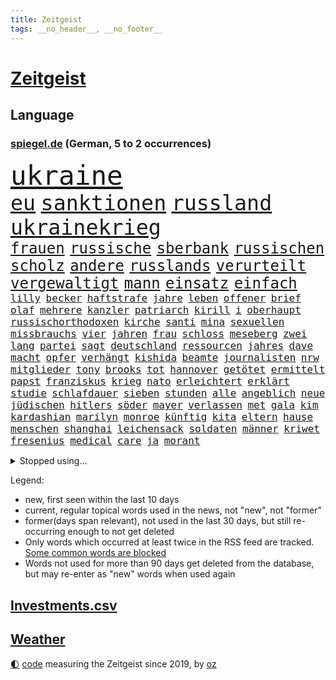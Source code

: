 ```yaml
---
title: Zeitgeist
tags: __no_header__, __no_footer__
---
```


# [Zeitgeist](https://oliz.io/zeitgeist/)

## Language

<h3><a href="https://www.spiegel.de" target="_blank">spiegel.de</a> (German, 5 to 2 occurrences)</h3>
<p style="font-family:monospace">
<span style="font-size:32pt"><a href="news_links.html#ukraine" class="current">ukraine</a></span>
<br>
<span style="font-size:25pt"><a href="news_links.html#eu" class="current">eu</a></span>
<span style="font-size:25pt"><a href="news_links.html#sanktionen" class="current">sanktionen</a></span>
<span style="font-size:25pt"><a href="news_links.html#russland" class="current">russland</a></span>
<span style="font-size:25pt"><a href="news_links.html#ukrainekrieg" class="current">ukrainekrieg</a></span>
<br>
<span style="font-size:18pt"><a href="news_links.html#frauen" class="current">frauen</a></span>
<span style="font-size:18pt"><a href="news_links.html#russische" class="current">russische</a></span>
<span style="font-size:18pt"><a href="news_links.html#sberbank" class="current">sberbank</a></span>
<span style="font-size:18pt"><a href="news_links.html#russischen" class="current">russischen</a></span>
<span style="font-size:18pt"><a href="news_links.html#scholz" class="current">scholz</a></span>
<span style="font-size:18pt"><a href="news_links.html#andere" class="current">andere</a></span>
<span style="font-size:18pt"><a href="news_links.html#russlands" class="current">russlands</a></span>
<span style="font-size:18pt"><a href="news_links.html#verurteilt" class="current">verurteilt</a></span>
<span style="font-size:18pt"><a href="news_links.html#vergewaltigt" class="current">vergewaltigt</a></span>
<span style="font-size:18pt"><a href="news_links.html#mann" class="current">mann</a></span>
<span style="font-size:18pt"><a href="news_links.html#einsatz" class="current">einsatz</a></span>
<span style="font-size:18pt"><a href="news_links.html#einfach" class="current">einfach</a></span>
<br>
<span style="font-size:12pt"><a href="news_links.html#lilly" class="new">lilly</a></span>
<span style="font-size:12pt"><a href="news_links.html#becker" class="current">becker</a></span>
<span style="font-size:12pt"><a href="news_links.html#haftstrafe" class="current">haftstrafe</a></span>
<span style="font-size:12pt"><a href="news_links.html#jahre" class="current">jahre</a></span>
<span style="font-size:12pt"><a href="news_links.html#leben" class="current">leben</a></span>
<span style="font-size:12pt"><a href="news_links.html#offener" class="current">offener</a></span>
<span style="font-size:12pt"><a href="news_links.html#brief" class="current">brief</a></span>
<span style="font-size:12pt"><a href="news_links.html#olaf" class="current">olaf</a></span>
<span style="font-size:12pt"><a href="news_links.html#mehrere" class="current">mehrere</a></span>
<span style="font-size:12pt"><a href="news_links.html#kanzler" class="current">kanzler</a></span>
<span style="font-size:12pt"><a href="news_links.html#patriarch" class="current">patriarch</a></span>
<span style="font-size:12pt"><a href="news_links.html#kirill" class="current">kirill</a></span>
<span style="font-size:12pt"><a href="news_links.html#i" class="current">i</a></span>
<span style="font-size:12pt"><a href="news_links.html#oberhaupt" class="new">oberhaupt</a></span>
<span style="font-size:12pt"><a href="news_links.html#russischorthodoxen" class="current">russischorthodoxen</a></span>
<span style="font-size:12pt"><a href="news_links.html#kirche" class="current">kirche</a></span>
<span style="font-size:12pt"><a href="news_links.html#santi" class="new">santi</a></span>
<span style="font-size:12pt"><a href="news_links.html#mina" class="new">mina</a></span>
<span style="font-size:12pt"><a href="news_links.html#sexuellen" class="current">sexuellen</a></span>
<span style="font-size:12pt"><a href="news_links.html#missbrauchs" class="current">missbrauchs</a></span>
<span style="font-size:12pt"><a href="news_links.html#vier" class="current">vier</a></span>
<span style="font-size:12pt"><a href="news_links.html#jahren" class="current">jahren</a></span>
<span style="font-size:12pt"><a href="news_links.html#frau" class="current">frau</a></span>
<span style="font-size:12pt"><a href="news_links.html#schloss" class="current">schloss</a></span>
<span style="font-size:12pt"><a href="news_links.html#meseberg" class="new">meseberg</a></span>
<span style="font-size:12pt"><a href="news_links.html#zwei" class="current">zwei</a></span>
<span style="font-size:12pt"><a href="news_links.html#lang" class="current">lang</a></span>
<span style="font-size:12pt"><a href="news_links.html#partei" class="current">partei</a></span>
<span style="font-size:12pt"><a href="news_links.html#sagt" class="current">sagt</a></span>
<span style="font-size:12pt"><a href="news_links.html#deutschland" class="current">deutschland</a></span>
<span style="font-size:12pt"><a href="news_links.html#ressourcen" class="current">ressourcen</a></span>
<span style="font-size:12pt"><a href="news_links.html#jahres" class="current">jahres</a></span>
<span style="font-size:12pt"><a href="news_links.html#dave" class="new">dave</a></span>
<span style="font-size:12pt"><a href="news_links.html#macht" class="current">macht</a></span>
<span style="font-size:12pt"><a href="news_links.html#opfer" class="current">opfer</a></span>
<span style="font-size:12pt"><a href="news_links.html#verhängt" class="current">verhängt</a></span>
<span style="font-size:12pt"><a href="news_links.html#kishida" class="current">kishida</a></span>
<span style="font-size:12pt"><a href="news_links.html#beamte" class="current">beamte</a></span>
<span style="font-size:12pt"><a href="news_links.html#journalisten" class="current">journalisten</a></span>
<span style="font-size:12pt"><a href="news_links.html#nrw" class="current">nrw</a></span>
<span style="font-size:12pt"><a href="news_links.html#mitglieder" class="current">mitglieder</a></span>
<span style="font-size:12pt"><a href="news_links.html#tony" class="new">tony</a></span>
<span style="font-size:12pt"><a href="news_links.html#brooks" class="current">brooks</a></span>
<span style="font-size:12pt"><a href="news_links.html#tot" class="current">tot</a></span>
<span style="font-size:12pt"><a href="news_links.html#hannover" class="current">hannover</a></span>
<span style="font-size:12pt"><a href="news_links.html#getötet" class="current">getötet</a></span>
<span style="font-size:12pt"><a href="news_links.html#ermittelt" class="current">ermittelt</a></span>
<span style="font-size:12pt"><a href="news_links.html#papst" class="current">papst</a></span>
<span style="font-size:12pt"><a href="news_links.html#franziskus" class="current">franziskus</a></span>
<span style="font-size:12pt"><a href="news_links.html#krieg" class="current">krieg</a></span>
<span style="font-size:12pt"><a href="news_links.html#nato" class="current">nato</a></span>
<span style="font-size:12pt"><a href="news_links.html#erleichtert" class="new">erleichtert</a></span>
<span style="font-size:12pt"><a href="news_links.html#erklärt" class="current">erklärt</a></span>
<span style="font-size:12pt"><a href="news_links.html#studie" class="current">studie</a></span>
<span style="font-size:12pt"><a href="news_links.html#schlafdauer" class="new">schlafdauer</a></span>
<span style="font-size:12pt"><a href="news_links.html#sieben" class="current">sieben</a></span>
<span style="font-size:12pt"><a href="news_links.html#stunden" class="current">stunden</a></span>
<span style="font-size:12pt"><a href="news_links.html#alle" class="current">alle</a></span>
<span style="font-size:12pt"><a href="news_links.html#angeblich" class="current">angeblich</a></span>
<span style="font-size:12pt"><a href="news_links.html#neue" class="current">neue</a></span>
<span style="font-size:12pt"><a href="news_links.html#jüdischen" class="current">jüdischen</a></span>
<span style="font-size:12pt"><a href="news_links.html#hitlers" class="current">hitlers</a></span>
<span style="font-size:12pt"><a href="news_links.html#söder" class="current">söder</a></span>
<span style="font-size:12pt"><a href="news_links.html#mayer" class="current">mayer</a></span>
<span style="font-size:12pt"><a href="news_links.html#verlassen" class="current">verlassen</a></span>
<span style="font-size:12pt"><a href="news_links.html#met" class="new">met</a></span>
<span style="font-size:12pt"><a href="news_links.html#gala" class="current">gala</a></span>
<span style="font-size:12pt"><a href="news_links.html#kim" class="current">kim</a></span>
<span style="font-size:12pt"><a href="news_links.html#kardashian" class="current">kardashian</a></span>
<span style="font-size:12pt"><a href="news_links.html#marilyn" class="current">marilyn</a></span>
<span style="font-size:12pt"><a href="news_links.html#monroe" class="new">monroe</a></span>
<span style="font-size:12pt"><a href="news_links.html#künftig" class="current">künftig</a></span>
<span style="font-size:12pt"><a href="news_links.html#kita" class="current">kita</a></span>
<span style="font-size:12pt"><a href="news_links.html#eltern" class="current">eltern</a></span>
<span style="font-size:12pt"><a href="news_links.html#hause" class="current">hause</a></span>
<span style="font-size:12pt"><a href="news_links.html#menschen" class="current">menschen</a></span>
<span style="font-size:12pt"><a href="news_links.html#shanghai" class="current">shanghai</a></span>
<span style="font-size:12pt"><a href="news_links.html#leichensack" class="new">leichensack</a></span>
<span style="font-size:12pt"><a href="news_links.html#soldaten" class="current">soldaten</a></span>
<span style="font-size:12pt"><a href="news_links.html#männer" class="current">männer</a></span>
<span style="font-size:12pt"><a href="news_links.html#kriwet" class="new">kriwet</a></span>
<span style="font-size:12pt"><a href="news_links.html#fresenius" class="new">fresenius</a></span>
<span style="font-size:12pt"><a href="news_links.html#medical" class="new">medical</a></span>
<span style="font-size:12pt"><a href="news_links.html#care" class="new">care</a></span>
<span style="font-size:12pt"><a href="news_links.html#ja" class="current">ja</a></span>
<span style="font-size:12pt"><a href="news_links.html#morant" class="new">morant</a></span>
</p>
<details>
<summary>Stopped using...</summary>
<p class="former" style="font-size:12pt">
diktator(560) greift(560) weitgehend(560) wütet(560) coronafälle(559) flüchtlinge(559) medizin(559) and(558) angeles(558) arbeitete(558) aufnehmen(558) gelungen(558) setzte(558) 37(557) beleidigungen(557) festnahme(557) fotograf(557) frühjahr(557) andrea(556) bewertet(556) breit(556) bundespolizei(556) erfolge(556) fanden(556) fünfte(556) rassismus(556) schwedische(556) sogenannte(556) verbindungen(556) vielerorts(556) werben(556) draußen(555) euphorie(555) exemplare(555) hinweisen(555) kardinal(555) partys(555) schöner(555) spieltag(555) analyse(554) coronaimpfstoff(554) erinnert(554) gemessen(554) globalen(554) investieren(554) jahrzehntelang(554) steigenden(554) volkswagen(554) waffe(554) ärzten(554) äthiopien(554) ankündigung(553) awards(553) bekanntesten(553) ideen(553) menschenrechte(553) rassistisch(553) schweigen(553) tode(553) usregierung(553) vorbild(553) vorhaben(553) vorliegt(553) 2016(552) achtelfinale(552) angeordnet(552) bedenken(552) bedeuten(552) eingestuft(552) einzelnen(552) gemeinden(552) institut(552) radikal(552) streiks(552) übergeben(552) angeklagter(551) bildungsministerin(551) ermöglichen(551) frühen(551) hört(551) islamischer(551) summe(551) tiktok(551) versehentlich(551) viertel(551) zuversicht(551) äußerst(551) ökonom(551) überlebte(551) beschäftigten(550) flick(550) gehe(550) geschützt(550) griechenland(550) hansi(550) höchststand(550) kleiner(550) kranke(550) lust(550) regensburg(550) theater(550) unterzeichnet(550) befinden(549) infektionszahlen(549) konzentrieren(549) on(549) rückschlag(549) siegte(549) stimmung(549) trainiert(549) verlängern(549) weitergegeben(549) wirken(549) falls(548) kölner(548) massiven(548) menschenleben(548) passagiere(548) protestieren(548) reichte(548) sperrt(548) torhüter(548) usbehörden(548) vermeiden(548) hinnehmen(547) hotel(547) ifoindex(547) mathias(547) missbraucht(547) trieb(547) unterricht(547) vorjahr(547) 32(546) coronaerkrankung(546) for(546) islamischen(546) kamera(546) lagen(546) verschwunden(546) kreis(545) störung(545) 10(544) anthony(544) bundestrainer(544) gebraucht(544) gestürzt(544) gewässern(544) langfristig(544) saarland(544) swetlana(544) unbedingt(544) vorübergehend(544) wieler(544) jemen(543) körperverletzung(543) mauer(543) notruf(543) offizielle(543) stellten(543) achten(542) distanz(542) internen(542) veranstalter(542) wies(542) brite(541) gedanken(541) klinik(541) schönsten(541) tatverdächtigen(541) wähler(541) 23(540) 94(540) anzeigen(540) norwegen(540) stieß(540) 900(539) abgehört(539) bekamen(539) dürfe(539) opfers(539) antisemitismus(538) islamisten(538) kommende(538) auftreten(537) studien(537) abgebrochen(536) klassiker(536) reichsten(536) überleben(536) gefälschte(535) mancher(535) nation(535) sendung(535) eingeleitet(534) erwachsene(534) haftbefehl(534) ständig(534) duisburg(533) erwachsenen(533) nachbar(533) großem(532) vermissen(532) händler(531) richard(531) gesichert(530) hausarrest(530) springen(530) vorn(530) abgelehnt(529) begeistert(529) limit(529) reduzieren(529) alexandra(527) rkichef(527) singapur(527) familienberater(526) not(526) schneider(526) architekt(525) samstagmorgen(525) coronaauflagen(524) handy(524) unterdessen(524) kräfte(523) popstar(523) retter(523) bester(521) dreieinhalb(521) unterschrieben(521) vorbereitung(521) rutschte(520) angezeigt(519) enorme(519) folter(519) journalist(519) verschafft(519) besteht(518) klimaziele(518) verfolger(518) akten(517) kleinkind(516) vorläufig(514) abgeschlossen(513) gewannen(513) strafbar(512) spiegelredakteur(511) teilnehmern(511) 91(507) identität(506) konzert(506) tigray(506) atomabkommen(500) eingeschaltet(500) hagen(499) vorlegen(498) karlsruhe(495) farbe(494) rache(492) zweck(492) erzieher(488) jessica(485) woelki(479) erben(477) nick(473) wetterdienst(472) kuba(468) sms(467) höheres(452) tübinger(447) wucht(438) klappen(437) konfrontation(437) autobauer(436) vereinbarung(435) singen(433) desinformation(432) lehrerin(430) bundesweiten(426) faust(424) zusammenbruch(419) unverletzt(414) 53jähriger(413) konkreten(412) protestaktion(412) notstand(411) finanziellen(405) freigabe(405) zurückgekehrt(398) russe(397) strebt(392) angefeindet(391) doppelte(391) szenarien(390) drohschreiben(387) rumänien(377) bemühen(375) angebote(374) enthalten(364) gewalttat(360) fußballnationalmannschaft(351) fußballstar(350) neudelhi(341) potsdamer(339) lediglich(336) hofmann(335) gestanden(334) rebellen(332) absolute(331) nationaltrainer(330) zurückzukehren(329) arbeitsmarkt(326) historikerin(325) autofahrern(323) bond(323) deutschkolumne(321) ticket(321) ungeimpft(321) akzeptieren(320) forscherin(317) maier(317) fossile(315) millionenstadt(315) lehren(313) osaka(311) stein(307) bitteren(306) entstand(306) fassung(306) unterbinden(301) indigene(300) seither(295) aussterben(294) weltall(291) strikt(290) vollkommen(285) siebte(283) fazit(281) kalte(281) aufbau(279) ahmed(277) autoren(277) verbunden(276) erpressen(275) floh(275) georgien(275) sätze(275) lebensgefahr(274) rekordwert(274) insbesondere(272) ralf(271) geldstrafen(270) gestalten(269) karlsruher(268) hamburgs(266) c(265) erzieherinnen(264) kyrgios(264) vorliegen(264) voelchert(260) 31jährige(257) landsleute(257) eure(255) fossilen(254) immobilienmarkt(254) weibliche(253) änderung(253) netzwerke(250) sirenen(250) ungeimpften(250) halbleiter(249) akzeptiert(247) analysten(245) abitur(242) angemeldet(241) exil(241) günstiges(238) iphones(238) achte(235) vorhang(234) wendepunkt(233) gedränge(231) wirtschaftskrise(231) ussoldaten(230) anlage(229) begegnung(227) exemplar(227) einmarsch(226) wahlkampfauftakt(224) teure(223) bombe(222) hingerichtet(222) ausfälle(221) eindeutig(221) lutz(221) logistik(220) somalia(220) hilfsorganisationen(219) universität(219) musikerin(218) getöteten(217) kabuler(217) manfred(217) 2g(215) zugverkehr(213) integration(212) a3(211) anschlags(211) atombombe(210) minderheiten(210) vollstreckt(209) unterziehen(206) spitzenspiel(204) heimen(203) ifo(203) pazifik(202) spiegelkorrespondent(202) daniil(201) friedens(200) freiem(199) infektionsschutzgesetz(199) costa(198) geschäftsführerin(198) indopazifik(197) worum(197) betreten(195) strategischen(194) wiederzubeleben(194) bedeckt(193) psychologie(189) verirrt(189) engagieren(187) harald(187) rwe(187) skispringen(187) englisch(186) zentralen(186) heizung(185) höhle(184) empfehlen(183) schärferen(183) uskongress(183) vorurteile(183) falschinformationen(182) fridays(182) future(182) verständigt(182) videotest(182) ambitioniert(181) deutschlandweit(181) erwärmung(181) gesundes(181) kalkül(181) stern(181) betrunken(180) hollywoods(180) siebenmal(180) filmbranche(179) spezielle(179) unsicherheiten(175) wilde(175) winkel(175) arbeitskräfte(174) verprügelt(174) billigt(173) saal(173) benutzt(172) verunglückte(172) staates(170) kommuniziert(169) meeresspiegels(169) ölkrise(169) andrang(168) beantwortet(168) erkannte(168) exweltmeister(168) bestehe(167) perspektive(167) abu(166) feind(166) zentral(164) absprachen(163) dhabi(163) kampfjets(163) klimafreundlich(163) verhandler(163) verwundert(162) vorwand(161) credit(160) eintraf(160) schülerin(160) suisse(160) töchtern(160) begleichen(159) oscarpreisträger(159) schränken(158) genf(157) mitreden(157) gasknappheit(156) optionen(156) europarat(155) hinterließ(155) verleihung(155) entschärft(154) milliardäre(154) organ(153) überragende(153) ausgeben(152) kriminalität(152) nationalgarde(151) stereotyp(151) anleitung(150) cduvorsitzende(148) verkehrswende(148) flugzeugabsturz(147) technischer(147) tobias(147) prozesse(146) zehnjährigen(146) exchef(145) 17jähriger(144) innen(144) referendum(144) zerocovidpolitik(144) wolfsburger(143) akw(141) griffen(141) tortur(141) entziehen(140) minderjähriger(140) beratung(139) generalsekretärin(139) herber(139) todesstrafe(139) verwandte(139) zuverlässig(139) beteiligte(138) unverantwortlich(138) coronahotspot(137) derzeitigen(137) missverstanden(137) tauschen(137) verschoss(137) auswirkt(136) luftfahrtunternehmen(136) vergangenes(136) turniers(135) waffenruhe(135) behält(134) loch(134) rekordsumme(134) unterbringung(134) usrepräsentantenhaus(134) endlose(133) ghislaine(133) maxwell(133) qualifizieren(133) verunsicherung(133) vollsperrung(133) stillen(132) taucht(132) seltener(131) abläufe(130) aussetzen(130) fahrerlaubnis(130) zufall(129) einziger(128) kollegin(128) wmteilnahme(128) letztlich(127) 1995(125) bestrafen(125) farcrebellen(125) instituts(125) krokodil(125) mittendrin(125) tabellenkeller(125) architektur(124) milden(124) passagieren(124) ritter(124) südafrikanische(123) entschlossen(122) strikte(122) verwaltungsgerichtshof(120) landesweiten(119) schwäbische(119) vincent(119) zwayer(119) profisport(118) marcus(117) erfolgt(116) leichtes(116) mount(116) starkwatzinger(116) coronaverstöße(115) mammutaufgabe(115) schiedsrichters(115) überflüssig(115) überprüfung(115) oscars(114) erfurter(113) rasanten(113) ökosysteme(113) einfuhr(112) jüngst(112) 68(111) kraftwerk(111) skispringer(111) widmet(111) zoomcall(111) coronaschutzmaßnahmen(110) hilfslieferungen(110) kultusministerkonferenz(109) polarisiert(109) rügt(109) agrarminister(108) amtsgeschäfte(108) buchenwald(108) kurswechsel(108) vermächtnis(108) fangen(107) gefängnisstrafe(107) genial(107) betrachtet(106) defibrillator(106) g7staaten(106) oscar(106) pedro(106) vergiftet(106) ardserie(105) gérard(105) wackelt(105) kühne(103) prozesses(103) academy(101) energieversorgern(101) schlüssel(100) vizeregierungschef(100) 1996(99) ausgewertet(99) erledigen(99) waffenstillstand(99) lebenshaltungskosten(98) passierte(98) verpflichtung(98) vorbereiten(98) ansprüche(97) fähre(97) gesunden(97) tüte(97) widersprechen(97) übertroffen(97) augenzeugenberichte(96) biopic(96) friedensbewegung(96) krim(96) langzeitfolgen(96) supermärkten(96) tätern(96) läuten(95) sowjetische(95) fröhlich(94) töne(94) ausgangssperre(93) gewaltsame(93) jubiläum(93) elektroautobauer(92) etappe(92) spätere(92) bedeute(91) entlastungen(91) erlaubten(91) geortet(91) hauptbahnhof(91) hidschab(91) holetschek(91) spielern(91) zeitgemäß(91) 2002(90) kurzfristige(90) nahostkonflikt(90) tel(90) 25000(89) auslieferungsrekord(89) baute(89) kobayashi(89) ryoyu(89) severin(89) weltranglistenersten(89) einstellung(88) gefeierten(88) huthirebellen(88) tischtennis(88) usgouverneur(88) flüchtigen(87) gewünscht(87) malta(87) mild(87) wehrdienst(87) einfachen(86) landtagswahlen(86) militärisch(86) tagelange(86) abgerissen(85) abschlagszahlungen(85) angeheizt(85) austritt(85) brandgefahr(85) dilettanten(85) guantanamo(85) positioniert(85) strafzahlung(85) abgefahren(84) afghaninnen(84) beleg(84) prognostiziert(84) sky(84) tempolimits(84) großbrand(83) organe(83) spitzenverband(83) äthiopischen(83) ausbreitenden(82) bahngleise(82) felsen(82) senats(82) traumberuf(82) wiederum(82) absatz(81) datenschutz(81) luftangriff(81) castillo(80) mitverantwortung(80) psychologe(80) stadtverwaltung(80) gießen(79) integrieren(79) katars(79) litauens(79) tiefpunkt(79) angeschoben(78) ausraster(78) helikopter(78) krankheiten(78) verdanken(78) befragte(77) christin(77) danke(77) errungen(77) slowakei(77) teilten(77) virusvarianten(77) waldstück(77) yann(77) arkadij(76) bewahren(76) diabetes(76) einheit(76) entgegenzusetzen(76) inlandsgeheimdienst(76) stock(76) forschungsprojekt(75) antigentests(74) dresdner(74) gianni(74) iraner(74) werften(74) abgebaut(73) entgeht(73) geplünderte(73) lei(73) schnellem(73) billige(72) grenzpolizisten(72) herausgefunden(72) braut(71) fulminanten(71) klagte(71) luftfahrt(71) picture(71) schrecklichen(71) symbolischen(71) synagoge(71) tübingen(71) wangerooge(71) bildungsgewerkschaft(70) erfolgreichster(70) gew(70) komplott(70) kontinents(70) minusgrade(70) reichensteuer(70) symptomen(70) untreue(70) wegkommen(70) hagener(69) konsumenten(69) kriegsangst(69) mitgehen(69) nasser(69) satellitenaufnahmen(69) solo(69) designer(68) drogeneinfluss(68) maltas(68) weltranglistenzweite(68) zuhause(68) erzürnt(67) swiatek(67) überfällt(67) abgedockt(66) führer(66) jemenkrieg(66) kreisen(66) rockmusiker(66) sean(66) washingtons(66) ehrendoktortitel(65) kathryn(65) krisengebiet(65) pass(65) tropfen(65) vermittlung(65) österreicher(65) bekanntes(64) feldzug(64) homosexualität(64) söderholm(64) vwtochter(64) wahrnehmung(64) abgeschossen(63) auszuweiten(63) drahtzieher(63) elektronische(63) flughäfen(63) franzose(63) geschlossenheit(63) ios(63) kampfflugzeuge(63) knappe(63) kok(63) machtstrukturen(63) mut(63) nordseeküste(63) rennstrecke(63) routiniert(63) staatsgefährdenden(63) 250000(62) bündnispartner(62) diebstahls(62) pokerturnier(62) videoanalyse(62) abgeschlossenen(61) einmalige(61) fraglich(61) glatt(61) n(61) russlandkurs(61) schenk(61) schnitten(61) siegeszug(61) ausweitet(60) collins(60) hessenthaler(60) juwelendiebstahl(60) lächerlich(60) putschversuch(60) schockierend(60) staatskanzlei(60) sturmfluten(60) unangenehm(60) benachteiligung(59) hilfsaktion(59) idaroberstein(59) progressiven(59) sabotageversuch(59) a24(58) heer(58) jahrtausends(58) marc(58) sarkastisch(58) zärtlich(58) a100(57) ausbleiben(57) dissidenten(57) just(57) kindergärten(57) peinlichkeit(57) penn(57) projekts(57) umgehung(57) übersteht(57) sicherlich(56) verdankt(56) abzugreifen(55) albrecht(55) begründete(55) entweder(55) fehlern(55) radprofi(55) saudiarabiens(55) schicke(55) soziologin(55) zögerlichen(55) betreuer(54) einnahme(54) neuseeländische(54) tschernobyl(54) zweierlei(54) hörten(53) privatjet(53) krause(52) terroranschläge(52) unterschlägt(52) visabeschränkungen(52) benötigten(51) butter(51) drohender(51) gefehlt(51) jacht(51) parlamentswahl(51) profite(51) schülern(51) stichprobe(51) stimmabgabe(51) belarussen(50) geforscht(50) kluge(50) maersk(50) triumphiert(50) beschäftigung(49) coronademonstranten(49) ipads(49) jemenitischen(49) kölntatort(49) meiden(49) road(49) abschließen(48) ausgenutzt(48) gestärkt(48) lastwagenfahrern(48) riechen(48) zurückkehrte(48) donata(47) doppelmord(47) errichtung(47) gekennzeichnet(47) hopfen(47) musikwelt(47) wett(47) böhmermann(46) fertigen(46) knochenbrüche(46) stadtautobahn(46) zugenommen(46) absagen(45) autofahrerin(45) gelöst(45) heizsysteme(45) kunde(45) spdchef(45) verschwörung(45) wirtschaftsweise(45) 132(44) knast(44) maus(44) oberpfalz(44) spitzenkandidatin(44) tückisch(44) unerträglichen(44) unterrichtsausfall(44) unwetterwarnung(44) 93jährige(43) usrockband(43) verdirbt(43) zugausfällen(43) bewegungen(42) dünger(42) hochtouren(42) ibizavideos(42) mittagspause(42) rechtfertigung(42) steigert(42) traut(42) westafrikanischen(42) abschnitt(41) analysen(41) aufzudecken(41) auslöst(41) erging(41) juliane(41) lehrplan(41) oscarnacht(41) oscarverleihung(41) pässen(41) schadensersatzklagen(41) vermeintlichem(41) 20drohschreiben(40) disney(40) entfällt(40) herrn(40) migrationshintergrund(40) nsu(40) stationierung(40) 20prozess(39) betrieben(39) bildband(39) gewinnerin(39) nominierten(39) sicherheitsinteressen(39) umgerechnet(39) verfasser(39) vorsieht(39) ähnlichen(39) beträchtlich(38) energiepreisen(38) öde(38) assistenztrainer(37) auswanderern(37) freizeitparks(37) stopfen(37) ukrainischem(37) 550(36) freigeben(36) geschosse(36) u(36) ukraine/russland(36) felbermayr(35) putinfreund(35) schläger(35) sperrgebiet(35) sportwagentochter(35) streitkräften(35) studierten(35) zertrümmert(35) ölreserven(35) aktiviert(34) altersvorsorge(34) aufgehalten(34) auflösen(34) bodentruppen(34) einreiseverbote(34) politikwissenschaftler(34) sperrungen(34) überfielen(34) couch(33) erfolgsmodell(33) importen(33) militärexperten(33) montagmorgen(33) rastet(33) andrangs(32) bauminister(32) esch(32) natoostflanke(32) osterferien(32) raketenangriffen(32) risse(32) fame(31) gewerkschafter(31) katastrophalen(31) walk(31) zügig(31) eukollegen(30) freiwilligen(30) gasspeicher(30) harrten(30) natopartner(30) persiflage(30) atomabkommens(29) chefdirigenten(29) fighters(29) foo(29) geächtet(29) hansa(29) kriegsgegner(29) rubels(29) währenddessen(29) autorennen(28) fußballbund(28) gegners(28) gemalt(28) hauptsponsor(28) kampflos(28) netrebko(28) y(28) rechneten(27) schwerwiegende(27) sicherung(27) atomkraftwerks(26) finnische(26) konzerthäuser(26) melanie(26) merkt(26) militärgeheimdienst(26) trier(26) absichtlich(25) dog(25) feuerpause(25) isaac(25) jodtabletten(25) oil(25) schwachen(25) verjährung(25) 11000(24) sportverbände(24) tatzeitpunkt(24) zerbombten(24) zofft(24) 25jähriger(23) gasexporte(23) nachhaltigkeit(23) rapide(23) rohöl(23) wikinger(23) 35jähriger(22) 60jährige(22) amazonasregenwald(22) einschränkung(22) irina(22) künstlerinnen(22) sandsäcke(22) zentralmexiko(22) ölkonzern(22) 43jährige(21) ignorieren(21) indian(21) kalifornischen(21) pogačar(21) tadej(21) wells(21) andrzej(20) argumentiert(20) atomruine(20) duda(20) modern(20) simone(20) spielmacher(20) unfreundlicher(20) 340000(19) ausgearbeitet(19) energieabhängigkeit(19) friedensmission(19) georgienkrieg(19) korsika(19) rumäniens(19) bürgersteig(18) psychologen(18) sumy(18) angelastet(17) clanmilieu(17) fachteam(17) regimewechsel(17) amerikanischer(16) eugipfel(16) fotoprojekt(16) geschäftsleute(16) klassenzimmer(16) scout(16) zerocovidstrategie(16) arena(15) einfuhren(15) häftling(15) staatsbürgerschaft(15) verteidigungsminister(15) co₂ausstoß(14) haverbeck(14) hochstaplerin(14) regie(14) south(14) staub(14) zdfsportstudio(14) dune(13) normalverdiener(13) schusswaffe(13) stilllegen(13) selenskyjrede(12) beigesetzt(11) kriegsführung(11) rauch(11) unterrichtet(11) volumen(11) wahlkreise(11) willkommensklassen(11)
</p>
</details>
<p>Legend:
<ul>
<li><span class="new">new</span>, first seen within the last 10 days</li>
<li><span class="current">current</span>, regular topical words used in the news, not "new", not "former"</li>
<li><span class="former">former(days span relevant)</span>, not used in the last 30 days, but still re-occurring enough to not get deleted</li>
<li>Only words which occurred at least twice in the RSS feed are tracked. <a href="language/filters.py">Some common words are blocked</a></li>
<li>Words not used for more than 90 days get deleted from the database, but may re-enter as "new" words when used again</li>
</ul>
</p>

## [Investments](investments.html)[.csv](investments.csv)

## [Weather](weather.html)

<footer>
<a href="javascript:toggleTheme()" class="nav">🌓</a>
<a href="https://github.com/ooz/zeitgeist">code</a> measuring the Zeitgeist since 2019, by <a href="https://oliz.io">oz</a>
</footer>
